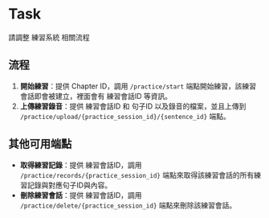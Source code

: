 # Task 
請調整 練習系統 相關流程
## 流程
1. **開始練習**：提供 Chapter ID，調用 `/practice/start` 端點開始練習，該練習會話即會被建立，裡面會有 練習會話ID 等資訊。
2. **上傳練習錄音**：提供 練習會話ID 和 句子ID 以及錄音的檔案，並且上傳到 `/practice/upload/{practice_session_id}/{sentence_id}` 端點。

## 其他可用端點
- **取得練習記錄**：提供 練習會話ID，調用 `/practice/records/{practice_session_id}` 端點來取得該練習會話的所有練習記錄與對應句子ID與內容。
- **刪除練習會話**：提供 練習會話ID，調用 `/practice/delete/{practice_session_id}` 端點來刪除該練習會話。